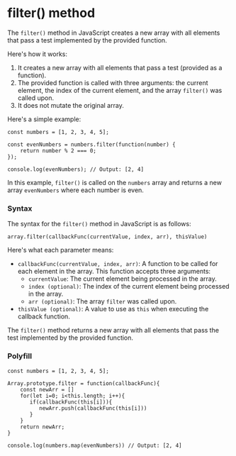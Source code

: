 # filter() method

The `filter()` method in JavaScript creates a new array with all elements that pass a test implemented by the provided function.

Here's how it works:

1. It creates a new array with all elements that pass a test (provided as a function).
2. The provided function is called with three arguments: the current element, the index of the current element, and the array `filter()` was called upon.
3. It does not mutate the original array.

Here's a simple example:

```
const numbers = [1, 2, 3, 4, 5];

const evenNumbers = numbers.filter(function(number) {
    return number % 2 === 0;
});

console.log(evenNumbers); // Output: [2, 4]
```

In this example, `filter()` is called on the `numbers` array and returns a new array `evenNumbers` where each number is even.

### Syntax

The syntax for the `filter()` method in JavaScript is as follows:

```
array.filter(callbackFunc(currentValue, index, arr), thisValue)
```

Here's what each parameter means:

- `callbackFunc(currentValue, index, arr)`: A function to be called for each element in the array. This function accepts three arguments:
  - `currentValue`: The current element being processed in the array.
  - `index (optional)`: The index of the current element being processed in the array.
  - `arr (optional)`: The array `filter` was called upon.
- `thisValue (optional)`: A value to use as `this` when executing the callback function.

The `filter()` method returns a new array with all elements that pass the test implemented by the provided function.

### Polyfill

```
const numbers = [1, 2, 3, 4, 5];

Array.prototype.filter = function(callbackFunc){
    const newArr = []
    for(let i=0; i<this.length; i++){
       if(callbackFunc(this[i])){
          newArr.push(callbackFunc(this[i]))
       }
    }
    return newArr;
}

console.log(numbers.map(evenNumbers)) // Output: [2, 4]

```